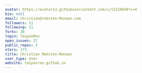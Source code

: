```yaml
---
avatar: https://avatars3.githubusercontent.com/u/12134640?v=4
bio: null
email: christian@reksten-Monsen.com
followers: 11
following: 11
forks: 38
login: TaipanRex
open_issues: 27
public_repos: 3
stars: 173
title: Christian Reksten-Monsen
user_type: User
website: taipanrex.github.io
---
```

